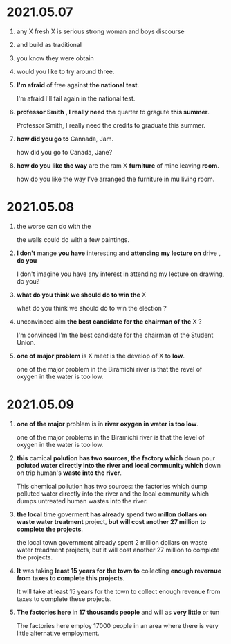 # 2021.05.07

1. any  X fresh X is serious strong woman and boys discourse

2. and build as traditional 

3. you know they were obtain 

4. would you like to try around three.

5. **I'm afraid** of free against **the national test**.

   I'm afraid I'll fail again in the national test.

6. **professor Smith , I really need the** quarter to gragute **this summer**.

   Professor Smith, I really need the credits to graduate this summer.

7. **how did you go to** Cannada, Jam.

   how did you go to Canada, Jane?

8. **how do you like the way** are the ram X **furniture** of mine leaving **room**.

   how do you like the way I've arranged the furniture in mu living room.

# 2021.05.08

1. the worse can do with the 

   the walls could do with a few paintings.

2. **I don't** mange **you have** interesting and **attending** **my lecture on** drive , **do you**

   I don't imagine you have any interest in attending my lecture on drawing, do you?

3. **what do you think we should do to win the** X

   what do you think we should do to win the election ?

4. unconvinced aim **the best candidate for the chairman of the** X ?

   I'm convinced  I'm the best candidate for the chairman of the Student Union.

5. **one of** **major** **problem** is X meet is the develop of X to **low**.

   one of the major problem in the Biramichi river is that the revel of oxygen in the water is too low.

# 2021.05.09

1. **one of the major** problem is in **river** **oxygen in water is too low**.
   
   one of the major problems in the Biramichi river is that the level of oxygen in the water is too low.

2. **this** camical **polution has two sources**, **the factory which** down pour **poluted water directly into the river and** **local community which** down on trip human's **waste into the river**.

   This chemical pollution has two sources: the factories which dump polluted water directly into the river and the local community which dumps untreated human wastes into the river.

3. **the local** time goverment **has already** spend **two millon dollars on waste water treatment** project, **but** **will cost another 27 million to complete the projects**.

   the local town government already spent 2 million dollars on waste water treadment projects, but it will cost another 27 million to complete the projects.

4. **It** was taking **least 15 years for the town to** collecting **enough revernue from taxes to complete this projects**.

   It will take at least 15 years for the town to collect enough revenue from taxes to complete these projects.

5. **The factories here** in **17 thousands people** and will as **very little** or tun

   The factories here employ 17000 people in an area where there is very little alternative employment.